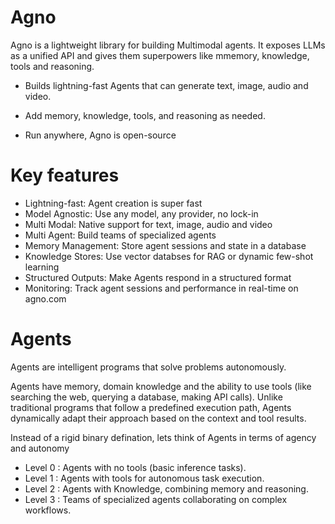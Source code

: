 # Agno
Agno is a lightweight library for building Multimodal agents.
It exposes LLMs as a unified API and gives them superpowers like mmemory, knowledge, tools and reasoning.

 - Builds lightning-fast Agents that can generate text, image, audio and video.

 - Add memory, knowledge, tools, and reasoning as needed.
  
 - Run anywhere, Agno is open-source

 # Key features
 - Lightning-fast: Agent creation is super fast
 - Model Agnostic: Use any model, any provider, no lock-in
 - Multi Modal: Native support for text, image, audio and video
 - Multi Agent: Build teams of specialized agents
 - Memory Management: Store agent sessions and state in a database
 - Knowledge Stores: Use vector databses for RAG or dynamic few-shot learning
 - Structured Outputs: Make Agents respond in a structured format
 - Monitoring: Track agent sessions and performance in real-time on agno.com

# Agents
 Agents are intelligent programs that solve problems autonomously.

 Agents have memory, domain knowledge and the ability to use tools (like searching the web, querying a database, making API calls). Unlike traditional programs that follow a predefined execution path, Agents dynamically adapt their approach based on the context and tool results.

 Instead of a rigid binary defination, lets think of Agents in terms of agency and autonomy

  - Level 0 : Agents with no tools (basic inference tasks).
  - Level 1 : Agents with tools for autonomous task execution.
  - Level 2 : Agents with Knowledge, combining memory and reasoning.
  - Level 3 : Teams of specialized agents collaborating on complex workflows.

